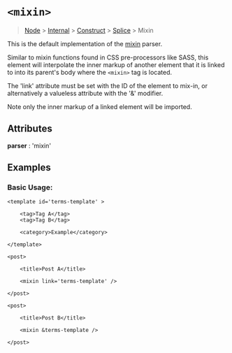 # `<mixin>`

> [Node](./node.md) > [Internal](./internal.md) > [Construct](./construct.md) > [Splice](./splice.md) > Mixin

This is the default implementation of the [mixin](../parsers/mixin.md) parser.

Similar to mixin functions found in CSS pre-processors like SASS, this element will interpolate the inner markup of another element that it is linked to into its parent's body where the `<mixin>` tag is located.

The 'link' attribute must be set with the ID of the element to mix-in, or alternatively a valueless attribute with the '&' modifier.

Note only the inner markup of a linked element will be imported.

## Attributes

**parser** : 'mixin'

## Examples

### Basic Usage:

```
<template id='terms-template' >

    <tag>Tag A</tag>
    <tag>Tag B</tag>

    <category>Example</category>

</template>

<post>

    <title>Post A</title>

    <mixin link='terms-template' />

</post>

<post>

    <title>Post B</title>

    <mixin &terms-template />

</post>
```